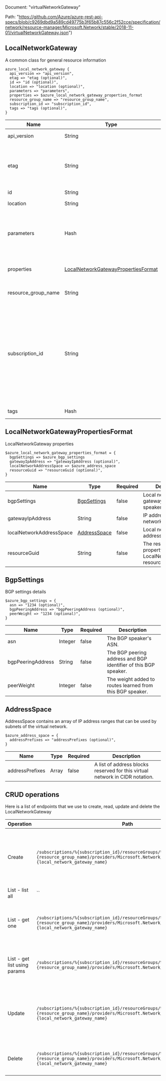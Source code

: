 Document: "virtualNetworkGateway"


Path: "https://github.com/Azure/azure-rest-api-specs/blob/c9269dbd9a589cd49775b3f65b87c556c2f52cce/specification/network/resource-manager/Microsoft.Network/stable/2018-11-01/virtualNetworkGateway.json")

## LocalNetworkGateway

A common class for general resource information

```puppet
azure_local_network_gateway {
  api_version => "api_version",
  etag => "etag (optional)",
  id => "id (optional)",
  location => "location (optional)",
  parameters => "parameters",
  properties => $azure_local_network_gateway_properties_format
  resource_group_name => "resource_group_name",
  subscription_id => "subscription_id",
  tags => "tags (optional)",
}
```

| Name        | Type           | Required       | Description       |
| ------------- | ------------- | ------------- | ------------- |
|api_version | String | true | Client API version. |
|etag | String | false | A unique read-only string that changes whenever the resource is updated. |
|id | String | false | Resource ID. |
|location | String | false | Resource location. |
|parameters | Hash | true | Parameters supplied to the create or update local network gateway operation. |
|properties | [LocalNetworkGatewayPropertiesFormat](#localnetworkgatewaypropertiesformat) | true | Properties of the local network gateway. |
|resource_group_name | String | true | The name of the resource group. |
|subscription_id | String | true | The subscription credentials which uniquely identify the Microsoft Azure subscription. The subscription ID forms part of the URI for every service call. |
|tags | Hash | false | Resource tags. |
        
## LocalNetworkGatewayPropertiesFormat

LocalNetworkGateway properties

```puppet
$azure_local_network_gateway_properties_format = {
  bgpSettings => $azure_bgp_settings
  gatewayIpAddress => "gatewayIpAddress (optional)",
  localNetworkAddressSpace => $azure_address_space
  resourceGuid => "resourceGuid (optional)",
}
```

| Name        | Type           | Required       | Description       |
| ------------- | ------------- | ------------- | ------------- |
|bgpSettings | [BgpSettings](#bgpsettings) | false | Local network gateway's BGP speaker settings. |
|gatewayIpAddress | String | false | IP address of local network gateway. |
|localNetworkAddressSpace | [AddressSpace](#addressspace) | false | Local network site address space. |
|resourceGuid | String | false | The resource GUID property of the LocalNetworkGateway resource. |
        
## BgpSettings

BGP settings details

```puppet
$azure_bgp_settings = {
  asn => "1234 (optional)",
  bgpPeeringAddress => "bgpPeeringAddress (optional)",
  peerWeight => "1234 (optional)",
}
```

| Name        | Type           | Required       | Description       |
| ------------- | ------------- | ------------- | ------------- |
|asn | Integer | false | The BGP speaker's ASN. |
|bgpPeeringAddress | String | false | The BGP peering address and BGP identifier of this BGP speaker. |
|peerWeight | Integer | false | The weight added to routes learned from this BGP speaker. |
        
## AddressSpace

AddressSpace contains an array of IP address ranges that can be used by subnets of the virtual network.

```puppet
$azure_address_space = {
  addressPrefixes => "addressPrefixes (optional)",
}
```

| Name        | Type           | Required       | Description       |
| ------------- | ------------- | ------------- | ------------- |
|addressPrefixes | Array | false | A list of address blocks reserved for this virtual network in CIDR notation. |



## CRUD operations

Here is a list of endpoints that we use to create, read, update and delete the LocalNetworkGateway

| Operation | Path | Verb | Description | OperationID |
| ------------- | ------------- | ------------- | ------------- | ------------- |
|Create|`/subscriptions/%{subscription_id}/resourceGroups/%{resource_group_name}/providers/Microsoft.Network/localNetworkGateways/%{local_network_gateway_name}`|Put|Creates or updates a local network gateway in the specified resource group.|LocalNetworkGateways_CreateOrUpdate|
|List - list all|``||||
|List - get one|`/subscriptions/%{subscription_id}/resourceGroups/%{resource_group_name}/providers/Microsoft.Network/localNetworkGateways/%{local_network_gateway_name}`|Get|Gets the specified local network gateway in a resource group.|LocalNetworkGateways_Get|
|List - get list using params|`/subscriptions/%{subscription_id}/resourceGroups/%{resource_group_name}/providers/Microsoft.Network/localNetworkGateways`|Get|Gets all the local network gateways in a resource group.|LocalNetworkGateways_List|
|Update|`/subscriptions/%{subscription_id}/resourceGroups/%{resource_group_name}/providers/Microsoft.Network/localNetworkGateways/%{local_network_gateway_name}`|Put|Creates or updates a local network gateway in the specified resource group.|LocalNetworkGateways_CreateOrUpdate|
|Delete|`/subscriptions/%{subscription_id}/resourceGroups/%{resource_group_name}/providers/Microsoft.Network/localNetworkGateways/%{local_network_gateway_name}`|Delete|Deletes the specified local network gateway.|LocalNetworkGateways_Delete|
